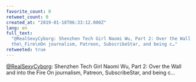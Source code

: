 ```yaml
---
favorite_count: 0
retweet_count: 0
created_at: "2019-01-18T06:33:12.000Z"
lang: en
full_text:
  "@RealSexyCyborg: Shenzhen Tech Girl Naomi Wu, Part 2: Over the Wall and into
  the\_Fire\nOn journalism, Patreon, SubscribeStar, and being c…"
retweeted: true
---
```


[@RealSexyCyborg](https://twitter.com/RealSexyCyborg): Shenzhen Tech Girl Naomi
Wu, Part 2: Over the Wall and into the Fire On journalism, Patreon,
SubscribeStar, and being c…
